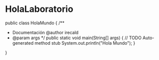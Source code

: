 # HolaLaboratorio
public class HolaMundo {
/**
 * Documentación @author irecald
 * @param args
 */
	public static void main(String[] args) {
		// TODO Auto-generated method stub
		System.out.println("Hola Mundo");
	}

}
